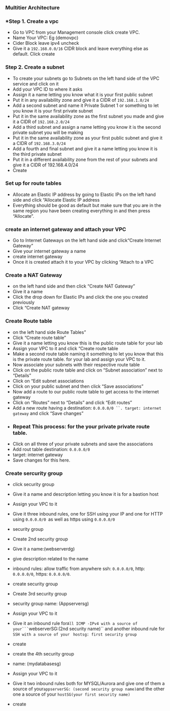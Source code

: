 ### Multitier Architecture
### *Step 1. Create a vpc
- Go to VPC from  your Management console click create VPC.
- Name Your VPC: Eg (demovpc)
- Cider Block leave ipv4 uncheck
- Give it a ```192.168.0.0/16``` CIDR block and leave everything else as default. Click create

### Step 2. Create a subnet
- To create your subnets go to Subnets on the left hand side of the VPC service and click on it
- Add your VPC ID to where it asks 
- Assign it a name letting you know what it is your first public subnet
- Put it in any availability zone and give it a CIDR of ```192.168.1.0/24```
- Add a second subnet and name it Private Subnet 1 or something to let you know it is your first private subnet
- Put it in the same availability zone as the first subnet you made and give it a CIDR of ```192.168.2.0/24```
- Add a third subnet and assign a name letting you know it is the second private subnet you will be making
- Put it in the same availability zone as your first public subnet and give it a CIDR of ```192.168.3.0/24```
- Add a fourth and final subnet and give it a name letting you know it is the third private subnet
- Put it in a different availability zone from the rest of your subnets and give it a CIDR of 192.168.4.0/24
- Create

### Set up for route tables 
- Allocate an Elastic IP address by going to Elastic IPs on the left hand side and click “Allocate Elastic IP address
- Everything should be good as default but make sure that you are in the same region you have been creating everything in and then press “Allocate”. 
### create an internet gateway and attach your VPC
- Go to Internet Gateways on the left hand side and click“Create Internet Gateway”
- Give your internet gateway a name 
- create internet gateway
- Once it is created attach it to your VPC by clicking “Attach to a VPC
### Create a NAT Gateway 
- on the left hand side and then click “Create NAT Gateway”
- Give it a name 
- Click the drop down for Elastic IPs and click the one you created previously
- Click “Create NAT gateway
### Create Route table
- on the left hand side Route Tables” 
- Click “Create route table”
- Give it a name letting you know this is the public route table for your lab
- Assign your VPC to it and click “Create route table
- Make a second route table naming it something to let you know that this is the private route table. for your lab and assign your VPC to it.
- Now associate your subnets with their respective route table
- Click on the public route table and click on “Subnet association” next to “Details”
- Click on “Edit subnet associations
- Click on your public subnet and then click “Save associations”
- Now add a route to our public route table to get access to the internet gateway
- Click on “Routes” next to “Details” and click “Edit routes”
- Add a new route having a destination: ```0.0.0.0/0 ``. target: internet gateway``` and click “Save changes”
- ### Repeat This process: for the your private private route table.
- Click on all three of your private subnets and save the associations
- Add rout table destination: ```0.0.0.0/0``` 
- target: internet gateway
- Save changes for this here.
### Create sercurity group
- click security group
- Give it a name and description letting you know it is for a bastion host
- Assign your VPC to it
- Give it three inbound rules, one for SSH using your IP and one for HTTP using ```0.0.0.0/0 ```as well as https using ```0.0.0.0/0```
- security group

- Create 2nd security group
- Give it a name:(webserverdg)
- give description related to the name
- inbound rules: allow traffic from anywhere
ssh: ```0.0.0.0/0```, http: ```0.0.0.0/0```, https: ```0.0.0.0/0```.
- create security group

- Create 3rd security group
- security group name: (Appserversg)
- Assign your VPC to it
- Give it an inbound rule for`` All ICMP -IPv4 with a source of your``` ``webserverSG:(2nd security name)``  and another inbound rule for ```SSH with a source of your ``` ```hostsg: first security group``` 
- create

- create the 4th security group
- name: (mydatabasesg)
- Assign your VPC to it
- Give it two inbound rules both for MYSQL/Aurora and give one of them a source of your```appserverSG: (second security group name)```and the other one a source of your       ```hostSG(your first security name)```
- create 








